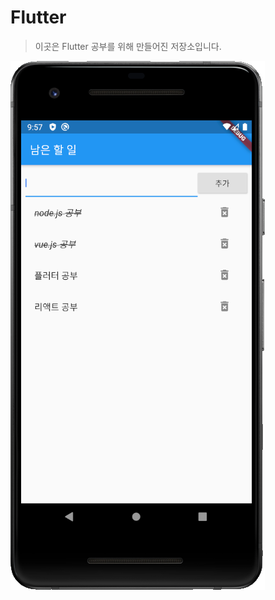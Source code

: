 # Flutter
> 이곳은 Flutter 공부를 위해 만들어진 저장소입니다.

![](https://raw.githubusercontent.com/github-denver/images/master/flutter/images/todo/local/001.png)
